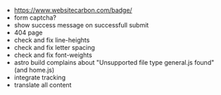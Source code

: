 - https://www.websitecarbon.com/badge/
- form captcha?
- show success message on successfull submit
- 404 page
- check and fix line-heights
- check and fix letter spacing
- check and fix font-weights
- astro build complains about "Unsupported file type general.js found" (and home.js)
- integrate tracking
- translate all content